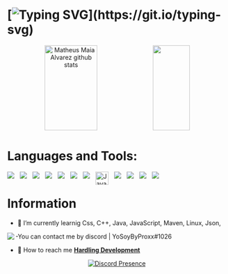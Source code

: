 # [![Typing SVG](https://readme-typing-svg.herokuapp.com/?color=ffffff&size=35&center=true&vCenter=true&width=1000&lines=Hello,+my+name+is+YoSoyByProxx;I'm+16+years+old.;)](https://git.io/typing-svg)

<div align="center">  
  <img width="49%" height="195px" src="https://github-readme-stats.vercel.app/api?username=YoSoyByProxx&show_icons=true&count_private=true&hide_border=true&title_color=00bfbf&icon_color=00bfbf&text_color=c9d1d9&bg_color=0d1117" alt="Matheus Maia Alvarez github stats" /> 
  <img width="41%" height="195px" src="https://github-readme-stats.vercel.app/api/top-langs/?username=YoSoyByProxx&layout=compact&hide_border=true&title_color=00bfbf&text_color=00bfbf&bg_color=0d1117" />
</div>

# Languages and Tools:
<img align="left" style="padding-right:10px;" src="https://img.shields.io/badge/IntelliJ_IDEA-000000.svg?style=for-the-badge&logo=intellij-idea&logoColor=white" />
<img align="left" style="padding-right:10px;" src="https://img.shields.io/badge/VSCode-0078D4?style=for-the-badge&logo=visual%20studio%20code&logoColor=white" />
<img align="left" style="padding-right:10px;" src="https://img.shields.io/badge/replit-667881?style=for-the-badge&logo=replit&logoColor=white" />
<img align="left" style="padding-right:10px;" src="https://img.shields.io/badge/Notepad++-90E59A.svg?style=for-the-badge&logo=notepad%2B%2B&logoColor=black" />
<img align="left" style="padding-right:10px;" src="https://img.shields.io/badge/CSS3-1572B6?style=for-the-badge&logo=css3&logoColor=white" />
<img align="left" style="padding-right:10px;" src="https://img.shields.io/badge/HTML5-E34F26?style=for-the-badge&logo=html5&logoColor=white" />
<img align="left" style="padding-right:10px;" src="https://img.shields.io/badge/C%2B%2B-00599C?style=for-the-badge&logo=c%2B%2B&logoColor=white" />
<img align="left" alt="Java" width="30px" style="padding-right:10px;" src="https://cdn.jsdelivr.net/gh/devicons/devicon/icons/java/java-original.svg"/>
<img align="left" style="padding-right:10px;" src="https://img.shields.io/badge/JavaScript-323330?style=for-the-badge&logo=javascript&logoColor=F7DF1E" />
<img align="left" style="padding-right:10px;" src="https://img.shields.io/badge/apache_maven-C71A36?style=for-the-badge&logo=apachemaven&logoColor=white" />
<img align="left" style="padding-right:10px;" src="https://img.shields.io/badge/Linux-FCC624?style=for-the-badge&logo=linux&logoColor=black" />
<img align="left" style="padding-right:10px;" src="https://img.shields.io/badge/json-5E5C5C?style=for-the-badge&logo=json&logoColor=white" />

<br />

#
# Information

- 🚀 I’m currently learnig Css, C++, Java, JavaScript, Maven, Linux, Json,

-You can contact me by discord | YoSoyByProxx#1026 <img align="left" src="https://img.shields.io/badge/Discord-5865F2?style=for-the-badge&logo=discord&logoColor=white"/>


- 🌿 How to reach me **[Hardling Development](https://discord.gg/hardling)**

<p align="center">
    <a href="https://discord.com/users/852937226375397387" target="_blank" rel="nofollow">
        <img src="https://lanyard-profile-readme.vercel.app/api/852937226375397387?&animated=true&borderRadius=30px&idleMessage=Nothing..." alt="Discord Presence" align="center">
    </a>
</p>
